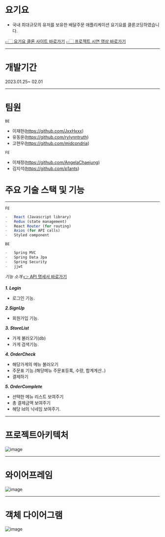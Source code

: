 # 요기요
- 국내 최대규모의 유저를 보유한 배달주문 애플리케이션 요기요를 클론코딩하였습니다.

[👉🏻 요기요 클론 사이트 바로가기](http://chaejung-clonecoding.s3-website.ap-northeast-2.amazonaws.com/)
[👉🏻 프로젝트 시연 영상 바로가기](https://www.youtube.com/watch?v=7OWFItVEiR4)

-----------
# 개발기간
2023.01.25~ 02.01
__________
# 팀원
`BE`
- 이재헌(https://github.com/JxxHxxx)
- 유동윤(https://github.com/rylynntruth)
- 고현우(https://github.com/midcondria)

`FE`
- 이채정(https://github.com/AngelaChaejung)
- 김지석(https://github.com/p1ants)
# 주요 기술 스택 및 기능
_____________
`FE`
```r
-   React (Javascript library)
-   Redux (state management)
-   React Router (for routing)
-   Axios (for API calls)
-   Styled component
```

`BE`
```r
-   Spring MVC
-   Spring Data Jpa
-   Spring Security
-   jjwt
```

_기능 소개_ [👉 API 명세서 바로가기](https://hurricane-legend-9b3.notion.site/API-d95ebf2d1f4c40669973502b59cd9ccd)

___1. Login___  
- 로그인 기능.  

___2.SignUp___  
- 회원가입 기능.  

___3. StoreList___  
- 가게 불러오기(db)  
- 가게 검색기능.  

___4. OrderCheck___  
- 해당가게의 메뉴 불러오기  
- 주문표 기능.(해당메뉴 주문표등록, 수량, 합계계산..)  
- 결제하기  

___5. OrderComplete___  
- 선택한 메뉴 리스트 보여주기  
- 총 결제금액 보여주기  
- 해당 Id의 닉네임 보여주기.  
______________
# 프로젝트아키텍처
![image](https://user-images.githubusercontent.com/86154028/215790154-1deaa310-d061-438f-b194-6b56bf4b711a.png)

___________
# 와이어프레임
![image](https://user-images.githubusercontent.com/86154028/215790225-596b4d99-e663-4732-8e15-b124bfe8e8b7.png)

___________
# 객체 다이어그램
![image](https://user-images.githubusercontent.com/87173870/215795381-f4224e0c-be58-42f5-a22a-433fceba09a9.png)


